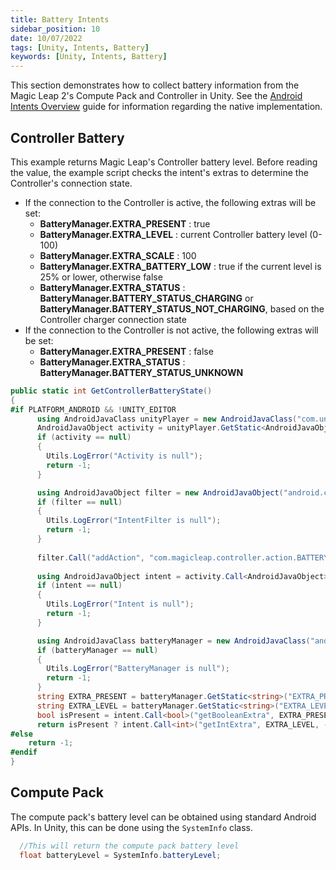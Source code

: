 ```yaml
---
title: Battery Intents
sidebar_position: 10
date: 10/07/2022
tags: [Unity, Intents, Battery]
keywords: [Unity, Intents, Battery]
---
```


This section demonstrates how to collect battery information from the Magic Leap 2's Compute Pack and Controller in Unity. See the [Android Intents Overview](/docs/guides/features/android-intents-overview.md#battery-level) guide for information regarding the native implementation.

## Controller Battery

This example returns Magic Leap's Controller battery level. Before reading the value, the example script checks the intent's extras to determine the Controller's connection state.

- If the connection to the Controller is active, the following extras will be set:
  - **BatteryManager.EXTRA_PRESENT** : true
  - **BatteryManager.EXTRA_LEVEL** : current Controller battery level (0-100)
  - **BatteryManager.EXTRA_SCALE** : 100
  - **BatteryManager.EXTRA_BATTERY_LOW** : true if the current level is 25% or lower, otherwise false
  - **BatteryManager.EXTRA_STATUS** : **BatteryManager.BATTERY_STATUS_CHARGING** or **BatteryManager.BATTERY_STATUS_NOT_CHARGING**, based on the Controller charger connection state
- If the connection to the Controller is not active, the following extras will be set:
  - **BatteryManager.EXTRA_PRESENT** : false
  - **BatteryManager.EXTRA_STATUS** : **BatteryManager.BATTERY_STATUS_UNKNOWN**

```csharp
public static int GetControllerBatteryState()
{
#if PLATFORM_ANDROID && !UNITY_EDITOR
      using AndroidJavaClass unityPlayer = new AndroidJavaClass("com.unity3d.player.UnityPlayer");
      AndroidJavaObject activity = unityPlayer.GetStatic<AndroidJavaObject>("currentActivity");
      if (activity == null)
      {
        Utils.LogError("Activity is null");
        return -1;
      }

      using AndroidJavaObject filter = new AndroidJavaObject("android.content.IntentFilter");
      if (filter == null)
      {
        Utils.LogError("IntentFilter is null");
        return -1;
      }
      
      filter.Call("addAction", "com.magicleap.controller.action.BATTERY_CHANGED");
      
      using AndroidJavaObject intent = activity.Call<AndroidJavaObject>("registerReceiver", null, filter);
      if (intent == null)
      {
        Utils.LogError("Intent is null");
        return -1;
      }

      using AndroidJavaClass batteryManager = new AndroidJavaClass("android.os.BatteryManager");
      if (batteryManager == null)
      {
        Utils.LogError("BatteryManager is null");
        return -1;
      }
      string EXTRA_PRESENT = batteryManager.GetStatic<string>("EXTRA_PRESENT");
      string EXTRA_LEVEL = batteryManager.GetStatic<string>("EXTRA_LEVEL");
      bool isPresent = intent.Call<bool>("getBooleanExtra", EXTRA_PRESENT, false);
      return isPresent ? intent.Call<int>("getIntExtra", EXTRA_LEVEL, -1) : -1;
#else
    return -1;
#endif
}
```

## Compute Pack

The compute pack's battery level can be obtained using standard Android APIs. In Unity, this can be done using the `SystemInfo` class.

```csharp
  //This will return the compute pack battery level
  float batteryLevel = SystemInfo.batteryLevel;
```
